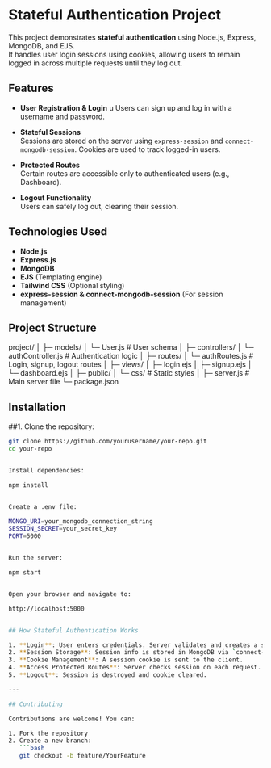 # Stateful Authentication Project

This project demonstrates **stateful authentication** using Node.js, Express, MongoDB, and EJS.  
It handles user login sessions using cookies, allowing users to remain logged in across multiple requests until they log out.

## Features

- **User Registration & Login**  u
  Users can sign up and log in with a username and password.  

- **Stateful Sessions**  
  Sessions are stored on the server using `express-session` and `connect-mongodb-session`. Cookies are used to track logged-in users.  

- **Protected Routes**  
  Certain routes are accessible only to authenticated users (e.g., Dashboard).  

- **Logout Functionality**  
  Users can safely log out, clearing their session.  

## Technologies Used

- **Node.js**  
- **Express.js**  
- **MongoDB**  
- **EJS** (Templating engine)  
- **Tailwind CSS** (Optional styling)  
- **express-session & connect-mongodb-session** (For session management)  

## Project Structure


project/
│
├─ models/
│ └─ User.js # User schema
│
├─ controllers/
│ └─ authController.js # Authentication logic
│
├─ routes/
│ └─ authRoutes.js # Login, signup, logout routes
│
├─ views/
│ ├─ login.ejs
│ ├─ signup.ejs
│ └─ dashboard.ejs
│
├─ public/
│ └─ css/ # Static styles
│
├─ server.js # Main server file
└─ package.json


## Installation

##1. Clone the repository:

```bash
git clone https://github.com/yourusername/your-repo.git
cd your-repo


Install dependencies:

npm install


Create a .env file:

MONGO_URI=your_mongodb_connection_string
SESSION_SECRET=your_secret_key
PORT=5000


Run the server:

npm start


Open your browser and navigate to:

http://localhost:5000


## How Stateful Authentication Works

1. **Login**: User enters credentials. Server validates and creates a session.  
2. **Session Storage**: Session info is stored in MongoDB via `connect-mongodb-session`.  
3. **Cookie Management**: A session cookie is sent to the client.  
4. **Access Protected Routes**: Server checks session on each request.  
5. **Logout**: Session is destroyed and cookie cleared.  

---

## Contributing

Contributions are welcome! You can:

1. Fork the repository  
2. Create a new branch:  
   ```bash
   git checkout -b feature/YourFeature

